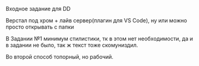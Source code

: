 Входное задание для DD


Верстал под хром + лайв сервер(плагин для VS Code), ну или можно просто открывать с папки

В Задании №1 минимум стилистики, тк в этом нет необходимости, да и в задании не было, так ж текст тоже скомуниздил.

Во второй способ топорный, но рабочий.
